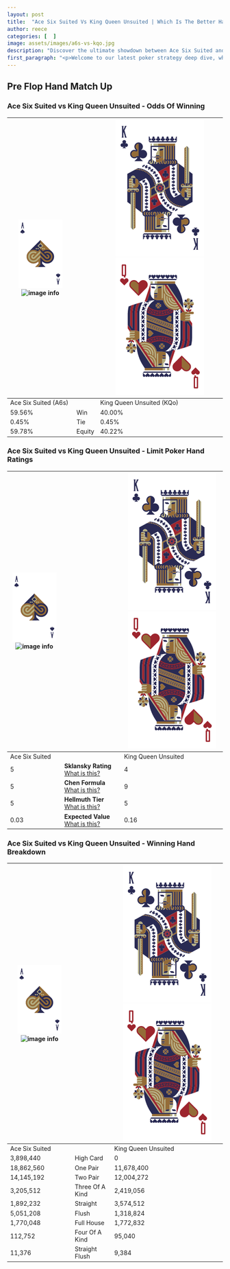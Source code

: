 ```yaml
---
layout: post
title:  "Ace Six Suited Vs King Queen Unsuited | Which Is The Better Hand In Poker? A Complete Guide"
author: reece
categories: [  ]
image: assets/images/a6s-vs-kqo.jpg
description: "Discover the ultimate showdown between Ace Six Suited and King Queen Unsuited in poker! Uncover the odds, strategies, and scenarios where one hand triumphs over the other. Get ready to up your poker game with this thrilling analysis."
first_paragraph: "<p>Welcome to our latest poker strategy deep dive, where we're pitting two distinct hands against each other in a high-stakes showdown: Ace Six Suited vs King Queen Unsuited.</p><p>In the dynamic world of poker, every decision counts, and knowing which hand holds the upper hand is key to your success at the table.</p><p>In this article, we'll dissect these two hands, explore the scenarios where one dominates the other, and equip you with the knowledge to make strategic choices that can tip the odds in your favor.</p><p>Get ready to unravel the intriguing dynamics of these poker hands and elevate your game to new heights.</p>"
---
```




[comment]: # (sp0)

## Pre Flop Hand Match Up

<div class="table hand-ratings" markdown="1"> 



### Ace Six Suited vs King Queen Unsuited - Odds Of Winning


    
| ![image info](assets/images/hand1/A.png) ![image info](assets/images/hand1/6s.png) |  | ![image info](assets/images/hand2/K.png) ![image info](assets/images/hand2/Qo.png) |
| -------- | -------- | -------- |
| Ace Six Suited (A6s) |  | King Queen Unsuited (KQo) |
| 59.56% | Win | 40.00% |
| 0.45% | Tie | 0.45% |
| 59.78% | Equity | 40.22% |




[comment]: # (sp1)



### Ace Six Suited vs King Queen Unsuited - Limit Poker Hand Ratings


    
| ![image info](assets/images/hand1/A.png) ![image info](assets/images/hand1/6s.png) |  | ![image info](assets/images/hand2/K.png) ![image info](assets/images/hand2/Qo.png) |
| -------- | -------- | -------- |
| Ace Six Suited |  | King Queen Unsuited |
| 5 | **Sklansky Rating** [What is this?](/sklansky-rating-explained) | 4 |
| 5 | **Chen Formula** [What is this?](/chen-formula-explained) | 9 |
| 5 | **Hellmuth Tier** [What is this?](/Hellmuth-tier-explained) | 5 |
| 0.03 | **Expected Value** [What is this?](/expected-value-explained) | 0.16 |




[comment]: # (sp2)



### Ace Six Suited vs King Queen Unsuited - Winning Hand Breakdown


    
| ![image info](assets/images/hand1/A.png) ![image info](assets/images/hand1/6s.png) |  | ![image info](assets/images/hand2/K.png) ![image info](assets/images/hand2/Qo.png) |
| -------- | -------- | -------- |
| Ace Six Suited |  | King Queen Unsuited |
| 3,898,440 | High Card | 0 |
| 18,862,560 | One Pair | 11,678,400 |
| 14,145,192 | Two Pair | 12,004,272 |
| 3,205,512 | Three Of A Kind | 2,419,056 |
| 1,892,232 | Straight | 3,574,512 |
| 5,051,208 | Flush | 1,318,824 |
| 1,770,048 | Full House | 1,772,832 |
| 112,752 | Four Of A Kind | 95,040 |
| 11,376 | Straight Flush | 9,384 |




[comment]: # (sp3)



</div>

[comment]: # (sp4)



[comment]: # (sp5)

